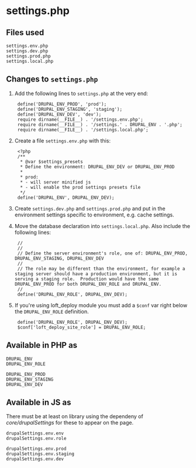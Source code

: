 # settings.php

## Files used

    settings.env.php
    settings.dev.php
    settings.prod.php
    settings.local.php
    
## Changes to `settings.php`
    
1. Add the following lines to `settings.php` at the very end:
    
        define('DRUPAL_ENV_PROD', 'prod');
        define('DRUPAL_ENV_STAGING', 'staging');
        define('DRUPAL_ENV_DEV', 'dev');
        require dirname(__FILE__) . '/settings.env.php';
        require dirname(__FILE__) . '/settings.' . DRUPAL_ENV . '.php';
        require dirname(__FILE__) . '/settings.local.php';
    
1. Create a file `settings.env.php` with this:

        <?php
        /**
         * @var $settings_presets
         * Define the environment: DRUPAL_ENV_DEV or DRUPAL_ENV_PROD
         *
         * prod:
         * - will server minified js
         * - will enable the prod settings presets file
         */
        define('DRUPAL_ENV', DRUPAL_ENV_DEV);
        
        
1. Create `settings.dev.php` and `settings.prod.php` and put in the environment settings specific to environment, e.g. cache settings.
1. Move the database declaration into `settings.local.php`.  Also include the following lines:

        //
        //
        // Define the server environment's role, one of: DRUPAL_ENV_PROD, DRUPAL_ENV_STAGING, DRUPAL_ENV_DEV
        //
        // The role may be different than the environment, for example a staging server should have a production environment, but it is serving a staging role.  Production would have the same DRUPAL_ENV_PROD for both DRUPAL_ENV_ROLE and DRUPAL_ENV.
        //
        define('DRUPAL_ENV_ROLE', DRUPAL_ENV_DEV);

1. If you're using loft_deploy module you must add a `$conf` var right below the `DRUPAL_ENV_ROLE` definition. 

        define('DRUPAL_ENV_ROLE', DRUPAL_ENV_DEV);
        $conf['loft_deploy_site_role'] = DRUPAL_ENV_ROLE;

## Available in PHP as

    DRUPAL_ENV
    DRUPAL_ENV_ROLE
    
    DRUPAL_ENV_PROD
    DRUPAL_ENV_STAGING
    DRUPAL_ENV_DEV
    
## Available in JS as

There must be at least on library using the dependeny of _core/drupalSettings_ for these to appear on the page.
    
    drupalSettings.env.env
    drupalSettings.env.role

    drupalSettings.env.prod
    drupalSettings.env.staging
    drupalSettings.env.dev
